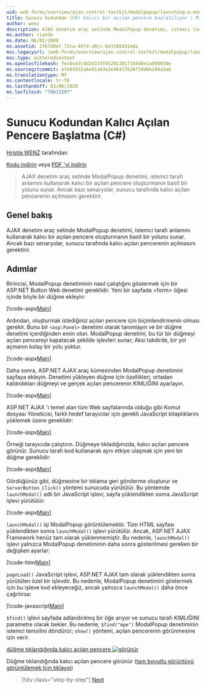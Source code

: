 ```yaml
---
uid: web-forms/overview/ajax-control-toolkit/modalpopup/launching-a-modal-popup-window-from-server-code-cs
title: Sunucu kodundan (C#) kalıcı bir açılan pencere başlatılıyor | Microsoft Docs
author: wenz
description: AJAX denetim araç setinde ModalPopup denetimi, istemci tarafı anlamını kullanarak kalıcı bir açılan pencere oluşturmanın basit bir yolunu sunar. Ancak bazı senaryolar bu t... gerektirir.
ms.author: riande
ms.date: 06/02/2008
ms.assetid: 2f67d8ef-73ca-447d-a0cc-6e3168431e6a
msc.legacyurl: /web-forms/overview/ajax-control-toolkit/modalpopup/launching-a-modal-popup-window-from-server-code-cs
msc.type: authoredcontent
ms.openlocfilehash: fec0ce2cdd24333f65201301718440e1a09d930e
ms.sourcegitcommit: e7e91932a6e91a63e2e46417626f39d6b244a3ab
ms.translationtype: MT
ms.contentlocale: tr-TR
ms.lasthandoff: 03/06/2020
ms.locfileid: "78613297"
---
```

# <a name="launching-a-modal-popup-window-from-server-code-c"></a>Sunucu Kodundan Kalıcı Açılan Pencere Başlatma (C#)

[Hristia WENZ](https://github.com/wenz) tarafından

[Kodu indirin](https://download.microsoft.com/download/2/4/0/24052038-f942-4336-905b-b60ae56f0dd5/ModalPopup1.cs.zip) veya [PDF 'yi indirin](https://download.microsoft.com/download/b/6/a/b6ae89ee-df69-4c87-9bfb-ad1eb2b23373/modalpopup1CS.pdf)

> AJAX denetim araç setinde ModalPopup denetimi, istemci tarafı anlamını kullanarak kalıcı bir açılan pencere oluşturmanın basit bir yolunu sunar. Ancak bazı senaryolar, sunucu tarafında kalıcı açılan pencerenin açılmasını gerektirir.

## <a name="overview"></a>Genel bakış

AJAX denetim araç setinde ModalPopup denetimi, istemci tarafı anlamını kullanarak kalıcı bir açılan pencere oluşturmanın basit bir yolunu sunar. Ancak bazı senaryolar, sunucu tarafında kalıcı açılan pencerenin açılmasını gerektirir.

## <a name="steps"></a>Adımlar

Birincisi, ModalPopup denetiminin nasıl çalıştığını göstermek için bir ASP.NET Button Web denetimi gereklidir. Yeni bir sayfada &lt;form&gt; öğesi içinde böyle bir düğme ekleyin:

[!code-aspx[Main](launching-a-modal-popup-window-from-server-code-cs/samples/sample1.aspx)]

Ardından, oluşturmak istediğiniz açılan pencere için biçimlendirmenin olması gerekir. Bunu bir `<asp:Panel>` denetimi olarak tanımlayın ve bir düğme denetimi içerdiğinden emin olun. ModalPopup denetimi, bu tür bir düğmeyi açılan pencereyi kapatacak şekilde işlevleri sunar; Aksi takdirde, bir yol açmanın kolay bir yolu yoktur.

[!code-aspx[Main](launching-a-modal-popup-window-from-server-code-cs/samples/sample2.aspx)]

Daha sonra, ASP.NET AJAX araç kümesinden ModalPopup denetimini sayfaya ekleyin. Denetimi yükleyen düğme için özellikleri, ortadan kaldırdıkları düğmeyi ve gerçek açılan pencerenin KIMLIĞINI ayarlayın.

[!code-aspx[Main](launching-a-modal-popup-window-from-server-code-cs/samples/sample3.aspx)]

ASP.NET AJAX 'ı temel alan tüm Web sayfalarında olduğu gibi Komut dosyası Yöneticisi, farklı hedef tarayıcılar için gerekli JavaScript kitaplıklarını yüklemek üzere gereklidir:

[!code-aspx[Main](launching-a-modal-popup-window-from-server-code-cs/samples/sample4.aspx)]

Örneği tarayıcıda çalıştırın. Düğmeye tıkladığınızda, kalıcı açılan pencere görünür. Sunucu tarafı kod kullanarak aynı etkiye ulaşmak için yeni bir düğme gereklidir:

[!code-aspx[Main](launching-a-modal-popup-window-from-server-code-cs/samples/sample5.aspx)]

Gördüğünüz gibi, düğmesine bir tıklama geri gönderme oluşturur ve `ServerButton_Click()` yöntemi sunucuda yürütülür. Bu yöntemde `launchModal()` adlı bir JavaScript işlevi, sayfa yüklendikten sonra JavaScript işlevi yürütülür:

[!code-aspx[Main](launching-a-modal-popup-window-from-server-code-cs/samples/sample6.aspx)]

`launchModal()` işi ModalPopup görüntülemektir. Tüm HTML sayfası yüklendikten sonra `launchModal()` işlevi yürütülür. Ancak, ASP.NET AJAX Framework henüz tam olarak yüklenmemiştir. Bu nedenle, `launchModal()` işlevi yalnızca ModalPopup denetiminin daha sonra gösterilmesi gereken bir değişken ayarlar:

[!code-html[Main](launching-a-modal-popup-window-from-server-code-cs/samples/sample7.html)]

`pageLoad()` JavaScript işlevi, ASP.NET AJAX tam olarak yüklendikten sonra yürütülen özel bir işlevdir. Bu nedenle, ModalPopup denetimini göstermek için bu işleve kod ekleyeceğiz, ancak yalnızca `launchModal()` daha önce çağrılırsa:

[!code-javascript[Main](launching-a-modal-popup-window-from-server-code-cs/samples/sample8.js)]

`$find()` işlevi sayfada adlandırılmış bir öğe arıyor ve sunucu tarafı KIMLIĞINI parametre olarak bekler. Bu nedenle, `$find("mpe")` ModalPopup denetiminin istemci temsilini döndürür; `show()` yöntemi, açılan pencerenin görünmesine izin verir.

[düğme tıklandığında kalıcı açılan pencere ![görünür](launching-a-modal-popup-window-from-server-code-cs/_static/image2.png)](launching-a-modal-popup-window-from-server-code-cs/_static/image1.png)

Düğme tıklandığında kalıcı açılan pencere görünür ([tam boyutlu görüntüyü görüntülemek Için tıklayın](launching-a-modal-popup-window-from-server-code-cs/_static/image3.png))

> [!div class="step-by-step"]
> [Next](using-modalpopup-with-a-repeater-control-cs.md)
